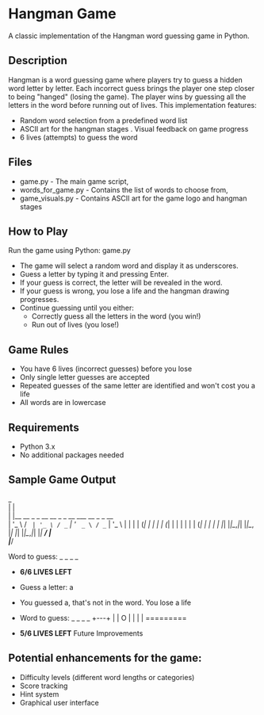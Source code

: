 # Hangman Game

A classic implementation of the Hangman word guessing game in Python.

## Description

Hangman is a word guessing game where players try to guess a hidden word letter by letter. Each incorrect guess brings the player one step closer to being "hanged" (losing the game). The player wins by guessing all the letters in the word before running out of lives.
This implementation features:

- Random word selection from a predefined word list
- ASCII art for the hangman stages
. Visual feedback on game progress
- 6 lives (attempts) to guess the word

## Files

- game.py - The main game script,
- words_for_game.py - Contains the list of words to choose from,
- game_visuals.py - Contains ASCII art for the game logo and hangman stages

## How to Play

Run the game using Python:
game.py

* The game will select a random word and display it as underscores.
* Guess a letter by typing it and pressing Enter.
* If your guess is correct, the letter will be revealed in the word.
* If your guess is wrong, you lose a life and the hangman drawing progresses.
* Continue guessing until you either:
    - Correctly guess all the letters in the word (you win!)
    - Run out of lives (you lose!)



## Game Rules

- You have 6 lives (incorrect guesses) before you lose
- Only single letter guesses are accepted
- Repeated guesses of the same letter are identified and won't cost you a life
- All words are in lowercase

## Requirements

- Python 3.x
- No additional packages needed

## Sample Game Output
 _                                             
| |                                            
| |__   __ _ _ __   __ _ _ __ ___   __ _ _ __  
| '_ \ / _` | '_ \ / _` | '_ ` _ \ / _` | '_ \ 
| | | | (_| | | | | (_| | | | | | | (_| | | | |
|_| |_|\__,_|_| |_|\__, |_| |_| |_|\__,_|_| |_|
                    __/ |                      
                   |___/                       

Word to guess: _ _ _ _
 - ****************************6/6 LIVES LEFT****************************
- Guess a letter: a
- You guessed a, that's not in the word. You lose a life

- Word to guess: _ _ _ _
  +---+
  |   |
  O   |
      |
      |
      |
=========
- ****************************5/6 LIVES LEFT****************************
Future Improvements

## Potential enhancements for the game:

- Difficulty levels (different word lengths or categories)
- Score tracking
- Hint system
- Graphical user interface
